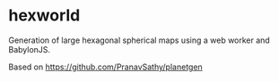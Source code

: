 # hexworld

Generation of large hexagonal spherical maps using a web worker and BabylonJS.

Based on https://github.com/PranavSathy/planetgen

